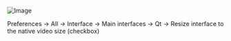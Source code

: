 ![Image](https://i.stack.imgur.com/WpUxH.png)

Preferences -> All -> Interface -> Main interfaces -> Qt -> Resize interface to the native video size (checkbox)
